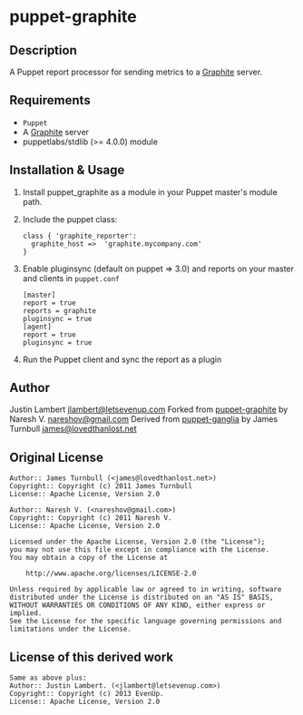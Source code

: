 puppet-graphite
==============

Description
-----------

A Puppet report processor for sending metrics to a [Graphite](http://graphite.wikidot.com/) server.

Requirements
------------

* `Puppet`
* A [Graphite](http://graphite.wikidot.com/) server
* puppetlabs/stdlib (>= 4.0.0) module

Installation & Usage
--------------------

1.  Install puppet_graphite as a module in your Puppet master's module path.

2.  Include the puppet class:

        class { 'graphite_reporter':
          graphite_host =>  'graphite.mycompany.com'
        }

3.  Enable pluginsync (default on puppet => 3.0) and reports on your master and clients in `puppet.conf`

        [master]
        report = true
        reports = graphite
        pluginsync = true
        [agent]
        report = true
        pluginsync = true

4.  Run the Puppet client and sync the report as a plugin

Author
------

Justin Lambert <jlambert@letsevenup.com>
Forked from [puppet-graphite](https://github.com/nareshov/puppet-graphite) by Naresh V. <nareshov@gmail.com>
Derived from [puppet-ganglia](https://github.com/jamtur01/puppet-ganglia) by James Turnbull <james@lovedthanlost.net>

Original License
----------------

    Author:: James Turnbull (<james@lovedthanlost.net>)
    Copyright:: Copyright (c) 2011 James Turnbull
    License:: Apache License, Version 2.0

    Author:: Naresh V. (<nareshov@gmail.com>)
    Copyright:: Copyright (c) 2011 Naresh V.
    License:: Apache License, Version 2.0

    Licensed under the Apache License, Version 2.0 (the "License");
    you may not use this file except in compliance with the License.
    You may obtain a copy of the License at

        http://www.apache.org/licenses/LICENSE-2.0

    Unless required by applicable law or agreed to in writing, software
    distributed under the License is distributed on an "AS IS" BASIS,
    WITHOUT WARRANTIES OR CONDITIONS OF ANY KIND, either express or implied.
    See the License for the specific language governing permissions and
    limitations under the License.

License of this derived work
----------------------------

    Same as above plus:
    Author:: Justin Lambert. (<jlambert@letsevenup.com>)
    Copyright:: Copyright (c) 2013 EvenUp.
    License:: Apache License, Version 2.0
